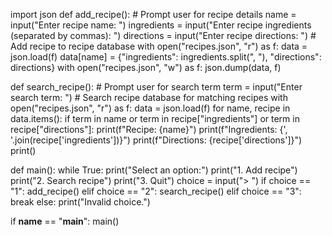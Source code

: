import json
def add_recipe():
    # Prompt user for recipe details
    name = input("Enter recipe name: ")
    ingredients = input("Enter recipe ingredients (separated by commas): ")
    directions = input("Enter recipe directions: ")
    # Add recipe to recipe database
    with open("recipes.json", "r") as f:
        data = json.load(f)
    data[name] = {"ingredients": ingredients.split(", "), "directions": directions}
    with open("recipes.json", "w") as f:
        json.dump(data, f)

def search_recipe():
    # Prompt user for search term
    term = input("Enter search term: ")
    # Search recipe database for matching recipes
    with open("recipes.json", "r") as f:
        data = json.load(f)
    for name, recipe in data.items():
        if term in name or term in recipe["ingredients"] or term in recipe["directions"]:
            print(f"Recipe: {name}")
            print(f"Ingredients: {', '.join(recipe['ingredients'])}")
            print(f"Directions: {recipe['directions']}")
            print()

def main():
    while True:
        print("Select an option:")
        print("1. Add recipe")
        print("2. Search recipe")
        print("3. Quit")
        choice = input("> ")
        if choice == "1":
            add_recipe()
        elif choice == "2":
            search_recipe()
        elif choice == "3":
            break
        else:
            print("Invalid choice.")

if __name__ == "__main__":
    main()

